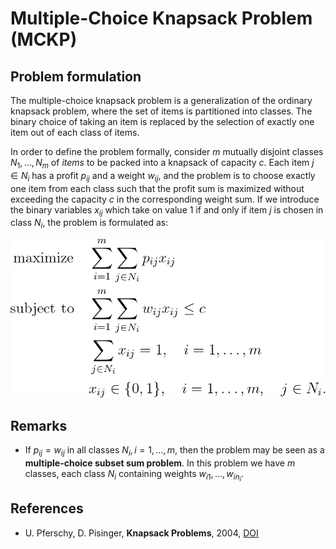 # Multiple-Choice Knapsack Problem (MCKP)

## Problem formulation

The multiple-choice knapsack problem is a generalization of the ordinary
knapsack problem, where the set of items is partitioned into classes. The binary
choice of taking an item is replaced by the selection of exactly one item out of each
class of items.

In order to define the problem formally, consider $m$ mutually disjoint classes
$N_1, \ldots ,N_m$ of $items$ to be packed into a knapsack of capacity $c$. Each item $j \in N_i$
has a profit $p_{ij}$ and a weight $w_{ij}$, and the problem is to choose exactly one item from
each class such that the profit sum is maximized without exceeding the capacity $c$ in
the corresponding weight sum. If we introduce the binary variables $x_{ij}$ which take
on value $1$ if and only if item $j$ is chosen in class $N_i$, the problem is formulated as:


![Mathematical formulation](./problem.png)



## Remarks

+ If $p_{ij} = w_{ij}$ in all classes $N_i, i = 1, \ldots , m$, then the problem may be seen as a
**multiple-choice subset sum problem**. In this problem we have $m$ classes, each class
$N_i$ containing weights $w_{i1}, \ldots , w_{i n_i}$.




## References
+ U. Pferschy, D. Pisinger, **Knapsack Problems**, 2004, [DOI](https://doi.org/10.1007/978-3-540-24777-7)





